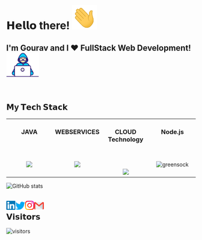 # 𝗛𝗲𝗹𝗹𝗼 there! <img height="64px" src="https://github.com/GouravRusiya30/GouravRusiya30/blob/master/Assets/Hi.gif">
## I'm Gourav and I ❤️ FullStack Web Development! <img height="64px" src="https://github.com/GouravRusiya30/GouravRusiya30/blob/master/Assets/Developer.gif">

<br>

## 𝗠y 𝗧𝗲𝗰h 𝗦𝘁𝗮𝗰𝗸

<table>
  <tbody>
    <tr valign="top">
      <td width="25%" align="center">
        <span><h3>JAVA</h3></span><br><br><br>
        <img height="90px" src="https://miro.medium.com/max/1400/1*yvvU_edMLeHHb7wDqQ9IVg.png">
      </td>
      <td width="25%" align="center">
        <span><h3>WEBSERVICES</h3></span><br><br><br>
        <img height="120px" src="https://codenuclear.com/wp-content/uploads/2018/03/Webservice_va.jpg">
      </td>
      <td width="25%" align="center">
        <span><h3>CLOUD Technology</h3></span><br><br><br>
        <img height="90px" src="http://gainam.com/images/cloud.png">
      </td>
      <td width="25%" align="center">
        <span><b></b><h3>Node.js</h3></span><br><br><br>
        <img height="90px" src="https://miro.medium.com/max/1400/1*fsseXIPGEhwmg6kfgXyIjA.jpeg" alt="greensock" border="0">
      </td>
    </tr>
      </tbody>
</table>

![GitHub stats](https://github-readme-stats.vercel.app/api?username=GouravRusiya30&show_icons=true&hide_border=true)

<br>

<a href="https://www.linkedin.com/in/gourav-rusiya-52973b73/">
    <img align="left" alt="G R | Linkedin" width="24px" src="https://github.com/GouravRusiya30/GouravRusiya30/blob/master/Assets/Linkedin.svg" />
  </a>
  <a href="https://twitter.com/GRusiya">
    <img align="left" alt="G R | Twitter" width="26px" src="https://github.com/GouravRusiya30/GouravRusiya30/blob/master/Assets/Twitter.svg" />
  </a>
  <a href="https://www.instagram.com/rusiyagr/">
    <img align="left" alt="G R | Instagram" width="24px" src="https://github.com/GouravRusiya30/GouravRusiya30/blob/master/Assets/Instagram.svg" />
  </a>
  <a href="mailto:gouravrusiya.lnct@gmail.com">
    <img align="left" alt="G R | Gmail" width="26px" src="https://github.com/GouravRusiya30/GouravRusiya30/blob/master/Assets/Gmail.svg" />
  </a>

## 𝗩𝗶𝘀𝗶𝘁𝗼𝗿𝘀

![visitors](https://visitor-badge.glitch.me/badge?page_id=GouravRusiya30.GouravRusiya30)
